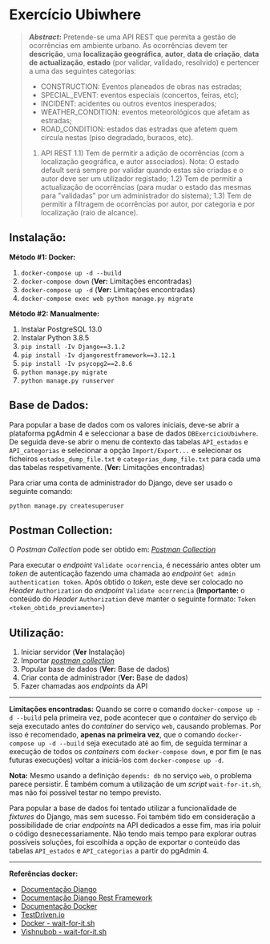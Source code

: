 # Exercício Ubiwhere

> ***Abstract*:** Pretende-se uma API REST que permita a gestão de ocorrências em ambiente urbano. As ocorrências devem ter **descrição**, uma **localização geográfica**, **autor**, **data de criação**, **data de actualização**, **estado** (por validar, validado, resolvido) e pertencer a uma das seguintes categorias:
> - CONSTRUCTION: Eventos planeados de obras nas estradas;
> - SPECIAL_EVENT: eventos especiais (concertos, feiras, etc);
> - INCIDENT: acidentes ou outros eventos inesperados;
> - WEATHER_CONDITION: eventos meteorológicos que afetam as estradas;
> - ROAD_CONDITION: estados das estradas que afetem quem circula nestas (piso degradado, buracos, etc).
>
> 1) API REST
> 1.1) Tem de permitir a adição de ocorrências (com a localização geográfica, e autor associados). Nota: O estado default será sempre por validar quando estas são criadas e o autor deve ser um utilizador registado;
> 1.2) Tem de permitir a actualização de ocorrências (para mudar o estado das mesmas para "validadas" por um administrador do sistema);
> 1.3) Tem de permitir a filtragem de ocorrências por autor, por categoria e por localização (raio de alcance).

## Instalação:
**Método #1: Docker:**
 1. `docker-compose up -d --build`
 2. `docker-compose down`	(**Ver:** Limitações encontradas)
 3. `docker-compose up -d` (**Ver:** Limitações encontradas)
 4. `docker-compose exec web python manage.py migrate`

**Método #2: Manualmente:**
 1. Instalar PostgreSQL 13.0
 2. Instalar Python 3.8.5
 3. `pip install -Iv Django==3.1.2`
 4. `pip install -Iv djangorestframework==3.12.1`
 5. `pip install -Iv psycopg2==2.8.6`
 6. `python manage.py migrate`
 7. `python manage.py runserver`

## Base de Dados:
Para popular a base de dados com os valores iniciais, deve-se abrir a plataforma pgAdmin 4 e seleccionar a base de dados `DBExercicioUbiwhere`. De seguida deve-se abrir o menu de contexto das tabelas `API_estados` e `API_categorias` e selecionar a opção `Import/Export...` e selecionar os ficheiros `estados_dump_file.txt` e `categorias_dump_file.txt` para cada uma das tabelas respetivamente. (**Ver:** Limitações encontradas)

Para criar uma conta de administrador do Django, deve ser usado o seguinte comando:

    python manage.py createsuperuser
 
## Postman Collection:
O *Postman Collection* pode ser obtido em: [*Postman Collection*](https://www.getpostman.com/collections/43751fceec1448c44dfd)

Para executar o *endpoint* `Validate ocorrencia`, é necessário antes obter um *token* de autenticação fazendo uma chamada ao *endpoint* `Get admin authentication token`. Após obtido o *token*, este deve ser colocado no *Header* `Authorization` do *endpoint* `Validate ocorrencia` (**Importante:** o conteúdo do *Header* `Authorization` deve manter o seguinte formato: `Token <token_obtido_previamente>`)
## Utilização:

 1. Iniciar servidor (**Ver** Instalação)
 2. Importar [*postman collection*](https://www.getpostman.com/collections/43751fceec1448c44dfd)
 3. Popular base de dados (**Ver:** Base de dados)
 4. Criar conta de administrador (**Ver:** Base de dados)
 5. Fazer chamadas aos *endpoints* da API

---
**Limitações encontradas:**
Quando se corre o comando `docker-compose up -d --build` pela primeira vez, pode acontecer que o *container* do serviço `db` seja executado antes do *container* do serviço `web`, causando problemas.
Por isso é recomendado, **apenas na primeira vez**, que o comando `docker-compose up -d --build` seja executado até ao fim, de seguida terminar a execução de todos os *containers* com `docker-compose down`, e por fim (e nas futuras execuções) voltar a iniciá-los com `docker-compose up -d`.

**Nota:** Mesmo usando a definição `depends: db` no serviço `web`, o problema parece persistir. É também comum a utilização de um *script* `wait-for-it.sh`, mas não foi possível testar no tempo previsto.

Para popular a base de dados foi tentado utilizar a funcionalidade de *fixtures* do Django, mas sem sucesso.
Foi também tido em consideração a possibilidade de criar *endpoints* na API dedicados a esse fim, mas iria poluir o código desnecessariamente.
Não tendo mais tempo para explorar outras possíveis soluções, foi escolhida a opção de exportar o conteúdo das tabelas `API_estados` e `API_categorias` a partir do pgAdmin 4.


---
 **Referências docker:**
 - [Documentação Django](https://docs.djangoproject.com/en/3.1/)
 - [Documentação Django Rest Framework](https://www.django-rest-framework.org/) 
 - [Documentação Docker](https://docs.docker.com/) 
 - [TestDriven.io](https://testdriven.io/blog/dockerizing-django-with-postgres-gunicorn-and-nginx)
 - [Docker - wait-for-it.sh](https://docs.docker.com/compose/startup-order/)
 - [Vishnubob - wait-for-it.sh](https://github.com/vishnubob/wait-for-it)